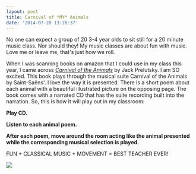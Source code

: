 ```yaml
---
layout: post
title: Carnival of *MY* Animals
date: '2014-07-28 13:20:37'
---
```


No one can expect a group of 20 3-4 year olds to sit still for a 20 minute music class. Nor should they! My music classes are about fun with music. Love me or leave me, that's just how we roll. 

When I was scanning books on amazon that I could use in my class this year, I came across [*Carnival of the Animals*](http://amzn.to/U5J0cm) by Jack Prelutsky. I am SO excited. This book plays through the musical suite Carnival of the Animals by Saint-Saëns'. I love the way it is presented. There is a short poem about each animal with a beautiful illustrated picture on the opposing page. The book comes with a narrated CD that has the suite recording built into the narration. So, this is how it will play out in my classroom: 

 **Play CD.**

  **Listen to each animal poem.**

 **After each poem, move around the room acting like the animal presented while the corresponding musical selection is played.** 

FUN + CLASSICAL MUSIC + MOVEMENT = BEST TEACHER EVER!

![](/content/images/2014/Jul/Carnival-of-the-Animals.jpg)
